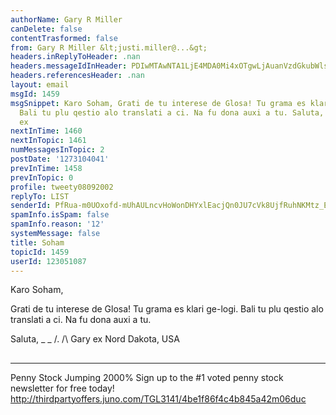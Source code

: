 ```yaml
---
authorName: Gary R Miller
canDelete: false
contentTrasformed: false
from: Gary R Miller &lt;justi.miller@...&gt;
headers.inReplyToHeader: .nan
headers.messageIdInHeader: PDIwMTAwNTA1LjE4MDA0Mi4xOTgwLjAuanVzdGkubWlsbGVyQGp1bm8uY29tPg==
headers.referencesHeader: .nan
layout: email
msgId: 1459
msgSnippet: Karo Soham, Grati de tu interese de Glosa! Tu grama es klari ge-logi.
  Bali tu plu qestio alo translati a ci. Na fu dona auxi a tu. Saluta, _ _ /. /   Gary
  ex
nextInTime: 1460
nextInTopic: 1461
numMessagesInTopic: 2
postDate: '1273104041'
prevInTime: 1458
prevInTopic: 0
profile: tweety08092002
replyTo: LIST
senderId: PfRua-m0UOxofd-mUhAULncvHoWonDHYxlEacjQn0JU7cVk8UjfRuhNKMtz_E9022HgoCQq1039EeenDRnEF4xn3kiMexM5fmGHiXA
spamInfo.isSpam: false
spamInfo.reason: '12'
systemMessage: false
title: Soham
topicId: 1459
userId: 123051087
---
```


Karo Soham,

Grati de tu interese de Glosa! Tu grama es klari ge-logi. Bali tu plu
qestio alo translati a ci. Na fu dona auxi a tu.

Saluta,
_ _
/.
/\   Gary ex Nord Dakota, USA
##
____________________________________________________________
Penny Stock Jumping 2000%
Sign up to the #1 voted penny stock newsletter for free today!
http://thirdpartyoffers.juno.com/TGL3141/4be1f86f4c4b845a42m06duc

